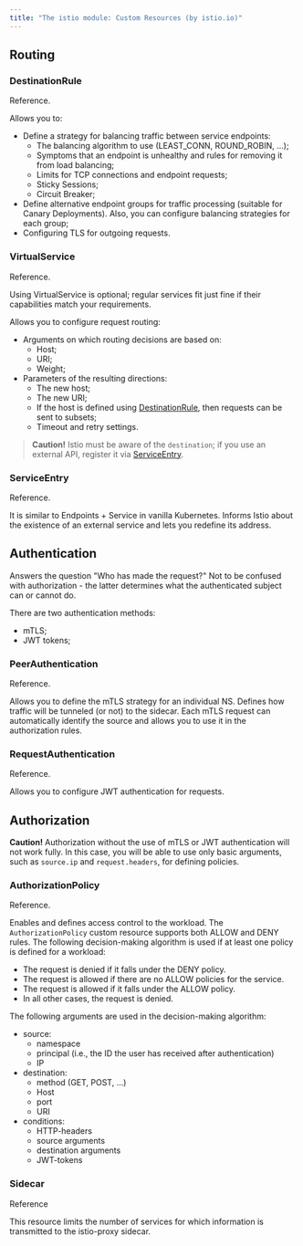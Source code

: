 ```yaml
---
title: "The istio module: Custom Resources (by istio.io)"
---
```


## Routing

### DestinationRule

Reference.

Allows you to:
* Define a strategy for balancing traffic between service endpoints:
  * The balancing algorithm to use (LEAST_CONN, ROUND_ROBIN, ...);
  * Symptoms that an endpoint is unhealthy and rules for removing it from load balancing;
  * Limits for TCP connections and endpoint requests;
  * Sticky Sessions;
  * Circuit Breaker;
* Define alternative endpoint groups for traffic processing (suitable for Canary Deployments). Also, you can configure balancing strategies for each group;
* Configuring TLS for outgoing requests.

### VirtualService

Reference.

Using VirtualService is optional; regular services fit just fine if their capabilities match your requirements.

Allows you to configure request routing:
* Arguments on which routing decisions are based on:
  * Host;
  * URI;
  * Weight;
* Parameters of the resulting directions:
  * The new host;
  * The new URI;
  * If the host is defined using [DestinationRule](#destinationrule), then requests can be sent to subsets;
  * Timeout and retry settings.

> **Caution!** Istio must be aware of the `destination`; if you use an external API, register it via [ServiceEntry](#serviceentry).

### ServiceEntry

Reference.

It is similar to Endpoints + Service in vanilla Kubernetes. Informs Istio about the existence of an external service and lets you redefine its address.

## Authentication

Answers the question "Who has made the request?" Not to be confused with authorization - the latter determines what the authenticated subject can or cannot do.

There are two authentication methods:
* mTLS;
* JWT tokens;

### PeerAuthentication

Reference.

Allows you to define the mTLS strategy for an individual NS. Defines how traffic will be tunneled (or not) to the sidecar. Each mTLS request can automatically identify the source and allows you to use it in the authorization rules.

### RequestAuthentication

Reference.

Allows you to configure JWT authentication for requests.

## Authorization

**Caution!** Authorization without the use of mTLS or JWT authentication will not work fully. In this case, you will be able to use only basic arguments, such as `source.ip` and `request.headers`, for defining policies.

### AuthorizationPolicy

Reference.

Enables and defines access control to the workload. The `AuthorizationPolicy` custom resource supports both ALLOW and DENY rules. The following decision-making algorithm is used if at least one policy is defined for a workload:

* The request is denied if it falls under the DENY policy.
* The request is allowed if there are no ALLOW policies for the service.
* The request is allowed if it falls under the ALLOW policy.
* In all other cases, the request is denied.

The following arguments are used in the decision-making algorithm:
* source:
  * namespace
  * principal (i.e., the ID the user has received after authentication)
  * IP
* destination:
  * method (GET, POST, ...)
  * Host
  * port
  * URI
* conditions:
  * HTTP-headers
  * source arguments
  * destination arguments
  * JWT-tokens

### Sidecar

Reference

This resource limits the number of services for which information is transmitted to the istio-proxy sidecar.
